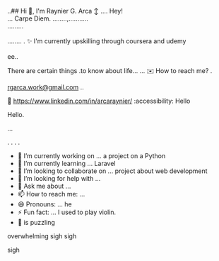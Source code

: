 ..## Hi 👋, I'm Raynier G. Arca ↕
....
Hey! <br>...
Carpe Diem.  ........,...........
<br> .........
<br><br>........
.
:sparkles: I'm currently upskilling through coursera and udemy <br> <br>ee..

There are certain things .to know about life...
...
:envelope: How to reach me? .

rgarca.work@gmail.com ..

📩 https://www.linkedin.com/in/arcaraynier/
:accessibility: Hello


Hello. 

...

. . .
 .

<!--
**arcaraynier/arcaraynier** is a ✨ _special_ ✨ repository because its `README.md` (this file) appears on your GitHub profile.
hello this would be a great day

Here are some ideas to get you started:

you know there are certain things in life that needs to be planned and achieved. 
you can do it self! 

Learn new skill and explore for more!
-->

- 🔭 I’m currently working on ... a project on a Python
- 🌱 I’m currently learning ... Laravel
- 👯 I’m looking to collaborate on ... project about web development  
- 🤔 I’m looking for help with ... 
- 💬 Ask me about ... 
- 📫 How to reach me: ...
- 😄 Pronouns: ... he
- ⚡ Fun fact: ... I used to play violin.
- 🧑 is puzzling

overwhelming 
sigh
sigh

sigh
